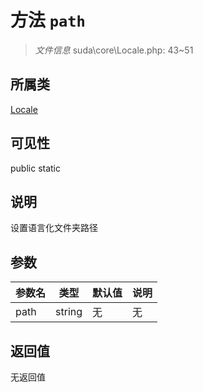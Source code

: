 # 方法 `path`

> *文件信息* suda\core\Locale.php: 43~51

## 所属类 

[Locale](../Locale.md)

## 可见性

 public static

## 说明

设置语言化文件夹路径

## 参数


| 参数名 | 类型 | 默认值 | 说明 |
|--------|-----|-------|-------|
| path |  string | 无 | 无 |



## 返回值

无返回值
